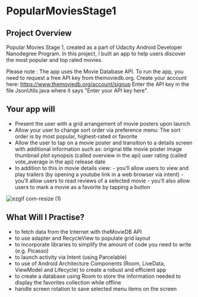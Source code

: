 # PopularMoviesStage1

## Project Overview
Popular Movies Stage 1, created as a part of Udacity Android Developer Nanodegree Program.
In this project, I built an app to help users discover the most popular and top rated movies.

Please note : The app uses the Movie Database API. To run the app, you need to request a free API key from themoviedb.org. Create your account here: https://www.themoviedb.org/account/signup
Enter the API key in the file JsonUtils.java where it says "Enter your API key here".

## Your app will
- Present the user with a grid arrangement of movie posters upon launch
- Allow your user to change sort order via preference menu: The sort order is by most popular, highest-rated or favorite
- Allow the user to tap on a movie poster and transition to a details screen with additional information such as:
      original title
      movie poster image thumbnail
      plot synopsis (called overview in the api)
      user rating (called vote_average in the api)
      release date
- In addition to this in movie details view:
      - you’ll allow users to view and play trailers (by opening a youtube link in a web browser via intent)
      - you’ll allow users to read reviews of a selected movie
      - you’ll also allow users to mark a movie as a favorite by tapping a button
      
![ezgif com-resize (1)](https://user-images.githubusercontent.com/30228915/68778072-f1052880-0632-11ea-9877-4e083b733585.gif)


## What Will I Practise?
- to fetch data from the Internet with theMovieDB API
- to use adapter and RecycleView to populate grid layout
- to incorporate libraries to simplify the amount of code you need to write (e.g. Picasso)
- to launch activity via Intent (using Parcelable)
- to use of Android Architecture Components (Room, LiveData, ViewModel and Lifecycle) to create a robust and efficient app
- to create a database using Room to store the information needed to display the favorites collection while offline
- handle screen rotation to save selected menu items on the screen 
